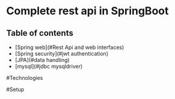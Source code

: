 # Complete rest api in SpringBoot

## Table of contents
* [Spring web](#Rest Api and web interfaces)
* [Spring security](#jwt authentication)
* [JPA](#data handling)
* [mysql](#jdbc mysqldriver)


#Technologies



#Setup
